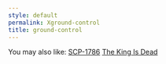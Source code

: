 ```yaml
---
style: default
permalink: Xground-control
title: ground-control
---
```

You may also like:
[SCP-1786](http://scp-wiki.net/scp-1786)
[The King Is Dead](http://scp-wiki.net/the-king-is-dead)